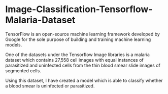 # Image-Classification-Tensorflow-Malaria-Dataset

TensorFlow is an open-source machine learning framework developed by Google for the sole purpose of building and training machine learning models.

One of the datasets under the Tensorflow Image libraries is a malaria dataset which contains 27,558 cell images with equal instances of parasitized and uninfected cells from the thin blood smear slide images of segmented cells.

Using this dataset, I have created a model which is able to classify whether a blood smear is uninfected or parasitized.
